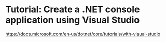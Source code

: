# Tutorial: Create a .NET console application using Visual Studio #

<https://docs.microsoft.com/en-us/dotnet/core/tutorials/with-visual-studio>

